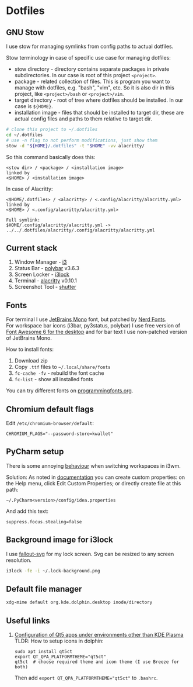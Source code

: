 # Dotfiles

## GNU Stow
I use stow for managing symlinks from config paths to actual dotfiles.

Stow terminology in case of specific use case for managing dotfiles:
* stow directory - directory contains separate packages in private subdirectories.
  In our case is root of this project `<project>`.
* package - related collection of files. This is program you want to manage with dotfiles, e.g.
  "bash", "vim", etc. So it is also dir in this project, like `<project>/bash` or `<project>/vim`.
* target directory - root of tree where dotfiles should be installed. In our case
  is `${HOME}`.
* installation image - files that should be installed to target dir,
  these are actual config files and paths to them relative to target dir.

```bash
# clone this project to ~/.dotfiles
cd ~/.dotfiles
# use -n flag to not perform modifications, just show them
stow -d "${HOME}/.dotfiles" -t "$HOME" -vv alacritty/
```

So this command basically does this:
```
<stow dir> / <package> / <installation image>
linked by
<$HOME> / <installation image>
```
In case of Alacritty:
```
<$HOME/.dotfiles> / <alacritty> / <.config/alacritty/alacritty.yml>
linked by
<$HOME> / <.config/alacritty/alacritty.yml>

Full symlink:
$HOME/.config/alacritty/alacritty.yml -> ../../.dotfiles/alacritty/.config/alacritty/alacritty.yml
```

## Current stack

1. Window Manager - [i3](https://github.com/i3/i3)
2. Status Bar - [polybar](https://github.com/polybar/polybar) v3.6.3
3. Screen Locker - [i3lock](https://github.com/i3/i3lock)
4. Terminal - [alacritty](https://github.com/alacritty/alacritty) v0.10.1
5. Screenshot Tool - [shutter](https://github.com/shutter-project/shutter)

## Fonts
For terminal I use [JetBrains Mono](https://www.jetbrains.com/lp/mono/) font,
but patched by [Nerd Fonts](https://www.nerdfonts.com).  
For workspace bar icons (i3bar, py3status, polybar) I use free version of
[Font Awesome 6 for the desktop](https://fontawesome.com/download) and
for bar text I use non-patched version of JetBrains Mono.

How to install fonts:
1. Download zip
1. Copy `.ttf` files to `~/.local/share/fonts`
1. `fc-cache -fv` - rebuild the font cache
1. `fc-list` - show all installed fonts

You can try different fonts on [programmingfonts.org](https://www.programmingfonts.org/#jetbrainsmono).

## Chromium default flags
Edit `/etc/chromium-browser/default`:
```
CHROMIUM_FLAGS="--password-store=kwallet"
```

## PyCharm setup
There is some annoying
[behaviour](https://intellij-support.jetbrains.com/hc/en-us/community/posts/360001411659-Lose-Focus-after-Switching-Workspace-in-i3wm)
when switching workspaces in i3wm.

Solution: As noted in
[documentation](https://www.jetbrains.com/help/pycharm/file-idea-properties.html)
you can create custom properties: on the Help menu, click Edit Custom Properties;
or directly create file at this path:
```
~/.PyCharm<version>/config/idea.properties
```
And add this text:
```
suppress.focus.stealing=false
```

## Background image for i3lock
I use [fallout-svg](https://github.com/artslob/fallout-svg) for my lock screen.
Svg can be resized to any screen resolution.

```bash
i3lock -fe -i ~/.lock-background.png
```

## Default file manager
```bash
xdg-mime default org.kde.dolphin.desktop inode/directory
```

## Useful links
1. [Configuration of Qt5 apps under environments other than KDE Plasma](https://wiki.archlinux.org/index.php/Qt#Configuration_of_Qt5_apps_under_environments_other_than_KDE_Plasma)  
    TLDR: How to setup icons in dolphin:
    ```
    sudo apt install qt5ct
    export QT_QPA_PLATFORMTHEME="qt5ct"
    qt5ct  # choose required theme and icon theme (I use Breeze for both)
    ```
    Then add `export QT_QPA_PLATFORMTHEME="qt5ct"` to `.bashrc`.

